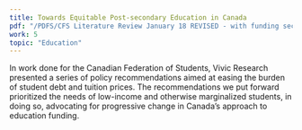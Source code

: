 ```yaml
---
title: Towards Equitable Post-secondary Education in Canada
pdf: "/PDFS/CFS Literature Review January 18 REVISED - with funding section.pdf"
work: 5
topic: "Education"
---
```

In work done for the Canadian Federation of Students, Vivic Research presented a series of
policy recommendations aimed at easing the burden of student debt and tuition prices. The
recommendations we put forward prioritized the needs of low-income and otherwise marginalized
students, in doing so, advocating for progressive change in Canada’s approach to education
funding.
